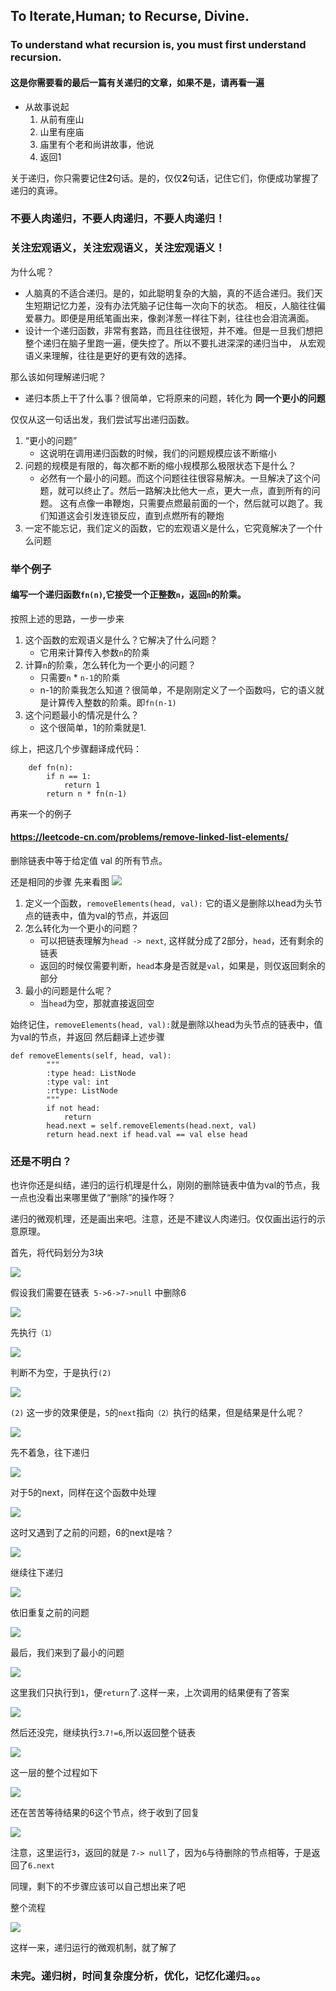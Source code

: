 ## To Iterate,Human; to Recurse, Divine.
### To understand what recursion is, you must first understand recursion.

#### 这是你需要看的最后一篇有关递归的文章，如果不是，请再看一遍

- 从故事说起
    1. 从前有座山
    2. 山里有座庙
    3. 庙里有个老和尚讲故事，他说
    4. 返回1

关于递归，你只需要记住**2**句话。是的，仅仅**2**句话，记住它们，你便成功掌握了递归的真谛。
### 不要人肉递归，不要人肉递归，不要人肉递归！
### 关注宏观语义，关注宏观语义，关注宏观语义！

为什么呢？

- 人脑真的不适合递归。是的，如此聪明复杂的大脑，真的不适合递归。我们天生短期记忆力差，没有办法凭脑子记住每一次向下的状态。
相反，人脑往往偏爱暴力。即便是用纸笔画出来，像剥洋葱一样往下剥，往往也会泪流满面。
- 设计一个递归函数，非常有套路，而且往往很短，并不难。但是一旦我们想把整个递归在脑子里跑一遍，便失控了。所以不要扎进深深的递归当中，
从宏观语义来理解，往往是更好的更有效的选择。

那么该如何理解递归呢？
- 递归本质上干了什么事？很简单，它将原来的问题，转化为 **同一个更小的问题**

仅仅从这一句话出发，我们尝试写出递归函数。
1. “更小的问题”
   - 这说明在调用递归函数的时候，我们的问题规模应该不断缩小
2. 问题的规模是有限的，每次都不断的缩小规模那么极限状态下是什么？
    - 必然有一个最小的问题。而这个问题往往很容易解决。一旦解决了这个问题，就可以终止了。然后一路解决比他大一点，更大一点，直到所有的问题。
    这有点像一串鞭炮，只需要点燃最前面的一个，然后就可以跑了。我们知道这会引发连锁反应，直到点燃所有的鞭炮
3. 一定不能忘记，我们定义的函数，它的宏观语义是什么，它究竟解决了一个什么问题
    
### 举个例子
#### 编写一个递归函数`fn(n)`,它接受一个正整数`n`，返回`n`的阶乘。
按照上述的思路，一步一步来
1. 这个函数的宏观语义是什么？它解决了什么问题？
    - 它用来计算传入参数`n`的阶乘
2. 计算`n`的阶乘，怎么转化为一个更小的问题？
    - 只需要`n` * `n-1`的阶乘
    - n-1的阶乘我怎么知道？很简单，不是刚刚定义了一个函数吗，它的语义就是计算传入整数的阶乘。即`fn(n-1)`
3. 这个问题最小的情况是什么？
    - 这个很简单，1的阶乘就是1.
    
综上，把这几个步骤翻译成代码：
```
    def fn(n):
        if n == 1:
            return 1
        return n * fn(n-1)
```

再来一个的例子
#### https://leetcode-cn.com/problems/remove-linked-list-elements/
删除链表中等于给定值 val 的所有节点。

还是相同的步骤
先来看图
![](r2.png)
1. 定义一个函数，`removeElements(head, val):` 它的语义是删除以head为头节点的链表中，值为val的节点，并返回
2. 怎么转化为一个更小的问题？
    - 可以把链表理解为`head -> next`, 这样就分成了2部分，`head`，还有剩余的链表
    - 返回的时候仅需要判断，`head`本身是否就是`val`，如果是，则仅返回剩余的部分
3. 最小的问题是什么呢？
    - 当`head`为空，那就直接返回空
    
始终记住，`removeElements(head, val):`就是删除以head为头节点的链表中，值为val的节点，并返回
然后翻译上述步骤
```
def removeElements(self, head, val):
        """
        :type head: ListNode
        :type val: int
        :rtype: ListNode
        """
        if not head:
            return
        head.next = self.removeElements(head.next, val)
        return head.next if head.val == val else head
```

### 还是不明白？
也许你还是纠结，递归的运行机理是什么，刚刚的删除链表中值为val的节点，我一点也没看出来哪里做了“删除”的操作呀？

递归的微观机理，还是画出来吧。注意，还是不建议人肉递归。仅仅画出运行的示意原理。

首先，将代码划分为3块

![](r3.png)

假设我们需要在链表` 5->6->7->null` 中删除6

![](r4.png)

先执行`（1）`

![](r5.png)

判断不为空，于是执行`(2)`

![](r6.png)

`(2)` 这一步的效果便是，`5`的`next`指向`（2）`执行的结果，但是结果是什么呢？

![](r7.png)

先不着急，往下递归

![](r8.png)

对于5的next，同样在这个函数中处理

![](r9.png)

这时又遇到了之前的问题，6的next是啥？

![](r10.png)

继续往下递归

![](r11.png)

依旧重复之前的问题

![](r12.png)

最后，我们来到了最小的问题

![](r14.png)

这里我们只执行到`1`，便`return`了.这样一来，上次调用的结果便有了答案

![](r15.png)

然后还没完，继续执行`3`.`7!=6`,所以返回整个链表

![](r18.png)

这一层的整个过程如下

![](r16.png)

还在苦苦等待结果的6这个节点，终于收到了回复

![](r18.png)

注意，这里运行`3`，返回的就是 `7-> null`了，因为`6`与待删除的节点相等，于是返回了`6.next`

同理，剩下的不步骤应该可以自己想出来了吧

整个流程

![](r19.png)


这样一来，递归运行的微观机制，就了解了

### 未完。递归树，时间复杂度分析，优化，记忆化递归。。。
